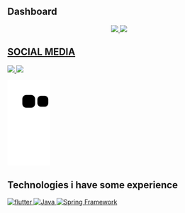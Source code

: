 ## Dashboard
<div align="center">
  <a href="https://github.com/eliezerjg">
  <img height="140em" src="https://github-readme-stats.vercel.app/api?username=eliezerjg&show_icons=true&theme=dracula&include_all_commits=true&count_private=true"/>
  <img height="140em" src="https://github-readme-stats.vercel.app/api/top-langs/?username=eliezerjg&layout=compact&langs_count=7&theme=dracula"/>
</div>



  
## SOCIAL MEDIA
 
<div>  
   <a href="https://www.linkedin.com/in/eliezer-garcia-7a9729177" target="_blank">
     <img src="https://img.shields.io/badge/-LinkedIn-%230077B5?style=for-the-badge&logo=linkedin&logoColor=white" target="_blank">
  </a> 
   
  <a href="https://www.webcheats.com.br/profile/4829267-mpdownsv2/" target="_blank">
      <img src="https://www.webcheats.com.br/uploads/monthly_2022_03/icon.png" height="28px" target="_blank">
  </a> 
    
</div>

  ![Snake animation](https://github.com/eliezerjg/eliezerjg/blob/output/github-contribution-grid-snake.svg)
  
  
  ## Technologies i have some experience
 
<div>  


  
  <a href="https://www.linkedin.com/in/eliezer-garcia-7a9729177" target="_blank">
     <img src="https://storage.googleapis.com/cms-storage-bucket/683514c5660dbe52f5ba.png" height="28px" target="_blank" alt="flutter">
  </a> 
  
   <a href="https://www.linkedin.com/in/eliezer-garcia-7a9729177" target="_blank">
     <img src="https://logospng.org/download/java/logo-java-512.png" height="28px" target="_blank" alt="Java">
  </a> 
  
  
  
  <a href="https://www.linkedin.com/in/eliezer-garcia-7a9729177" target="_blank">
     <img src="https://upload.wikimedia.org/wikipedia/commons/thumb/4/44/Spring_Framework_Logo_2018.svg/1280px-Spring_Framework_Logo_2018.svg.png" height="28px" target="_blank" alt="Spring Framework">
  </a> 
  
  
   

    
</div>

